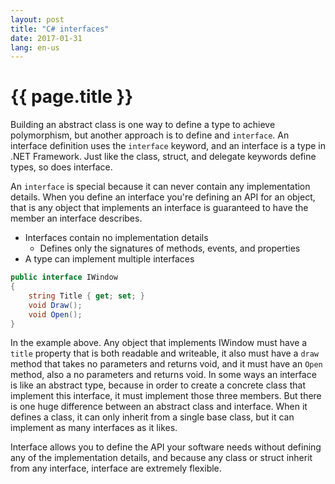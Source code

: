 ```yaml
---
layout: post
title: "C# interfaces"
date: 2017-01-31
lang: en-us
---
```


# {{ page.title }}

Building an abstract class is one way to define a type to achieve polymorphism, but another approach is to define and `interface`. An interface definition uses the `interface` keyword, and an interface is a type in .NET Framework. Just like the class, struct, and delegate keywords define types, so does interface.

An `interface` is special because it can never contain any implementation details. When you define an interface you're defining an API for an object, that is any object that implements an interface is guaranteed to have the member an interface describes.

- Interfaces contain no implementation details
    - Defines only the signatures of methods, events, and properties
- A type can implement multiple interfaces

```csharp
public interface IWindow
{
    string Title { get; set; }
    void Draw();
    void Open();
}
```

In the example above. Any object that implements IWindow must have a `title` property that is both readable and writeable, it also must have a `draw` method that takes no parameters and returns void, and it must have an `Open` method, also a no parameters and returns void. In some ways an interface is like an abstract type, because in order to create a concrete class that implement this interface, it must implement those three members. But there is one huge difference between an abstract class and interface. When it defines a class, it can only inherit from a single base class, but it can implement as many interfaces as it likes.

Interface allows you to define the API your software needs without defining any of the implementation details, and because any class or struct inherit from any interface, interface are extremely flexible.

